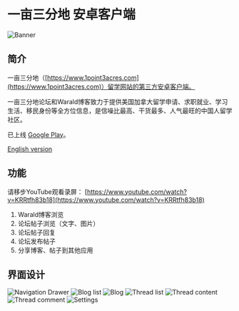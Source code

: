 # 一亩三分地 安卓客户端

![Banner](https://bqe1bw.bn1302.livefilestore.com/y4mix51CZ1GEja9arB1ymRH0W_ZWk6J0NbB69T3fowOyTctehJEUrK25eEm3pyittuTAqDI2TiJSARhkpnJhdFSWglyNpfoc0iajnaFkVZcwIZxozRmGAh7YxIc9r1Y3xYiwy7kvoQIG8AgunYGmTgmFun7qtzxjNn2Ce-A3s5wCJu8jW7kUGLeKD1pwHUi72IrgdyzHFxlvXSn5CLyOdoaQQ?width=1024&height=500&cropmode=none)

## 简介
一亩三分地（[https://www.1point3acres.com](https://www.1point3acres.com)）留学网站的第三方安卓客户端。

一亩三分地论坛和Warald博客致力于提供美国加拿大留学申请、求职就业、学习生活、移民身份等全方位信息，是信噪比最高、干货最多、人气最旺的中国人留学社区。

已上线 [Google Play](https://play.google.com/store/apps/details?id=naco_siren.github.a1point3acres)。

[English version](https://github.com/naco-siren/1Point3Acres_public_release/blob/master/README.md)

## 功能
请移步YouTube观看录屏：
[https://www.youtube.com/watch?v=KRRtfh83b18](https://www.youtube.com/watch?v=KRRtfh83b18)

1. Warald博客浏览
2. 论坛帖子浏览（文字、图片）
3. 论坛帖子回复
4. 论坛发布帖子
5. 分享博客、帖子到其他应用


## 界面设计
![Navigation Drawer](https://sx6lpw.bn1302.livefilestore.com/y4m-3SgeC2Qo6earWOn74iSBeI1Imc2dQja0iio6poVDTQfdQYkBoDadVixuqypzWxpA7IVNM2mdGqmsTi2mWd1Sb0WGwMut0HlV8S47BP1cJq2P3DR2C0dHdkIKe-NWpTGRLVo5nDDcilJcuomliccbA4_IhiQh_8KJLT1nQXg7jNNasxRBgWB3SiE0qWZJBaz9e_1EQh5xOuxx8x8uVA-Zg?width=960&height=1570&cropmode=none)
![Blog list](https://bqeybw.bn1302.livefilestore.com/y4mZd3IEkHN0SOH_zCxGZjUyEVDFuP9V7uRxvkLp3ASl5jX3GDdzL7ihJc3yzZBrPvPJwvW3aRcZngZKuu4_bSirngVbvD3L8_CTwycNpW9MPwXMFHbH293Jk6ftGeJ90Ve1LNU8OPBXO1FEmSoR1QRQ8ZIHQ80Xf7vFQFtJJ-bU7iFYi4vWK-5hEt_Pwlbon1_Bf-A3_i9SgDDty00WW6kgg?width=960&height=1570&cropmode=none)
![Blog](https://ohtzqg.bn1302.livefilestore.com/y4mPWVQvyJxdlnR5xfqmisxDQ7OM36-loa_bE3fPh1_42L-XpIBs2KfIyUhr18IAWr-gEHCFoywOUMKPq53ccioSHs7M9sNhhaVBSUEdmZ2X647lp5jcaweUmiPKbEXOhmCSJmfbsw_7cXNmqIODdNSxDob6TJmuil4qgcOBnJtcUcz7x_KU7OVR8KORtxunIsBSMr-OplO8unkPwvMShr11A?width=960&height=1570&cropmode=none)
![Thread list](https://qjdgeg.bn1302.livefilestore.com/y4mU1M6kbpigHdHvYomDHXla_cah06Y-kxDk0xRPYsF4oIsmbBPMw0IqjBPzSUmq2lvxXCMWvRw43j9RQMoeUNNeoswhdwLuYFDtbGPpK7cW3WpwuLsTCcwOQVEAjCfqQzdRGhm6OwlaQUasVqX4zRPwLRMcQU3w54vmfF_KwQaHFUMbpCfUyv4jJgGKhdZZfGmFwHIeOg9vS4VWa39OeKW3Q?width=960&height=1570&cropmode=none)
![Thread content](https://sx6opw.bn1302.livefilestore.com/y4mTxni2ix2ED0NOQ1zPJFS_INqjk8nQZVMOGzN4b0FXXJk6KILPjnqgfOfIt1ob8RsTtKNauRM_WUfmuGkmdsltTpmZ_rYZU5zxDJcnV4h_Zbnzh1U-UAB68SpQts4JxOPVp6r1WMWsGfCh8ogPkLpnJ0zoN63LYD9cMCfvjD5MOYsecmTYztTCNxWS-gkuehekVD5sGnbBiJQLL2-qWDLdw?width=960&height=1570&cropmode=none)
![Thread comment](https://5pi1sg.bn1302.livefilestore.com/y4mc9J_8ko6lHORv8kJI9GAachbq61uLCiS7saiqTcBFzYJp8MQj7WrmmqkLoqCQkt1-10CJSdBARr6bEcfUTGxnpxJGq6XTmgD3b_-hDSFGa6g5kArO6yKzY9OoPBD5-yBdUfDQW7RsTlXDR_ktsW7hiEKVWnMk_D1QTCYVefez5x19C4ImIPxdcV7XWg05EjpsI0W33PhOFynMpxkUGgSJw?width=960&height=1570&cropmode=none)
![Settings](https://1msr7w.bn1302.livefilestore.com/y4mSlpz1JEBTBNODd4caQ1Ya-WvZ9EQC3wRtV6CMxP2FVIJDjJ6rjrmahoAuUvbhOumPI1iBLAMqY7SoG9620qtL3GTaUtKx1KopgTS5GGqN0TuAQrNUZG0rIniDgAThTF-wpKN6v_LnWfDdEPVnDcJI3hDKPzgWw1azEQV_0nsWr3-03QB-swB8zvJN9F4WLiBmpYrsqAD_jLd08xHbls70g?width=960&height=1570&cropmode=none)


